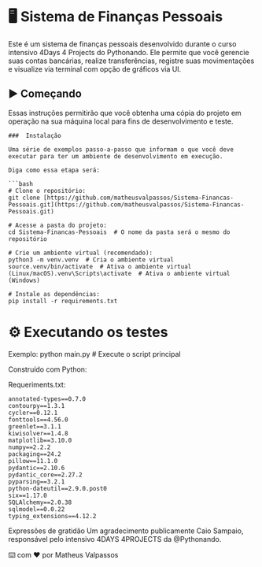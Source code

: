 # 🖥 Sistema de Finanças Pessoais

Este é um sistema de finanças pessoais desenvolvido durante o curso intensivo 4Days 4 Projects do Pythonando. Ele permite que você gerencie suas contas bancárias, realize transferências, registre suas movimentações e visualize via terminal com opção de gráficos via UI.

## ▶  Começando

Essas instruções permitirão que você obtenha uma cópia do projeto em operação na sua máquina local para fins de desenvolvimento e teste.

```
###  Instalação

Uma série de exemplos passo-a-passo que informam o que você deve executar para ter um ambiente de desenvolvimento em execução.

Diga como essa etapa será:

```bash
# Clone o repositório:
git clone [https://github.com/matheusvalpassos/Sistema-Financas-Pessoais.git](https://github.com/matheusvalpassos/Sistema-Financas-Pessoais.git)

# Acesse a pasta do projeto:
cd Sistema-Financas-Pessoais  # O nome da pasta será o mesmo do repositório

# Crie um ambiente virtual (recomendado):
python3 -m venv.venv  # Cria o ambiente virtual
source.venv/bin/activate  # Ativa o ambiente virtual (Linux/macOS).venv\Scripts\activate  # Ativa o ambiente virtual (Windows)

# Instale as dependências:
pip install -r requirements.txt
```

# ⚙️ Executando os testes

Exemplo:
python main.py  # Execute o script principal

Construído com Python:

Requeriments.txt:
````
annotated-types==0.7.0
contourpy==1.3.1
cycler==0.12.1
fonttools==4.56.0
greenlet==3.1.1
kiwisolver==1.4.8
matplotlib==3.10.0
numpy==2.2.2
packaging==24.2
pillow==11.1.0
pydantic==2.10.6
pydantic_core==2.27.2
pyparsing==3.2.1
python-dateutil==2.9.0.post0
six==1.17.0
SQLAlchemy==2.0.38
sqlmodel==0.0.22
typing_extensions==4.12.2
````
Expressões de gratidão
Um agradecimento publicamente Caio Sampaio, responsável pelo intensivo 4DAYS 4PROJECTS da @Pythonando.

⌨️ com ❤️ por Matheus Valpassos
